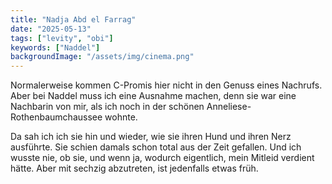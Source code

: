 ```yaml
---
title: "Nadja Abd el Farrag"
date: "2025-05-13"
tags: ["levity", "obi"]
keywords: ["Naddel"]
backgroundImage: "/assets/img/cinema.png"
---
```

Normalerweise kommen C-Promis hier nicht in den Genuss eines Nachrufs. Aber bei Naddel muss ich eine Ausnahme machen, denn sie war eine Nachbarin von mir, als ich noch in der schönen Anneliese-Rothenbaumchaussee wohnte.

Da sah ich ich sie hin und wieder, wie sie ihren Hund und ihren Nerz ausführte. Sie schien damals schon total aus der Zeit gefallen. Und ich wusste nie, ob sie, und wenn ja, wodurch eigentlich, mein Mitleid verdient hätte. Aber mit sechzig abzutreten, ist jedenfalls etwas früh.